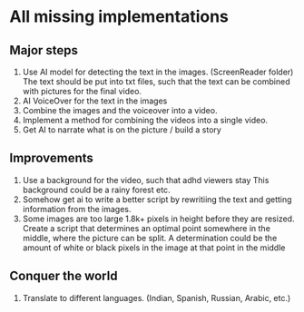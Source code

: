 


# All missing implementations


## Major steps
1. Use AI model for detecting the text in the images. (ScreenReader folder)
The text should be put into txt files, such that the text can be combined with pictures for the final video.
2. AI VoiceOver for the text in the images
3. Combine the images and the voiceover into a video. 
4. Implement a method for combining the videos into a single video.
5. Get AI to narrate what is on the picture / build a story

## Improvements
1. Use a background for the video, such that adhd viewers stay
This background could be a rainy forest etc.
2. Somehow get ai to write a better script by rewritiing the text and getting information from the images.
3. Some images are too large 1.8k+ pixels in height before they are resized. 
Create a script that determines an optimal point somewhere in the middle, where the picture can be split.
A determination could be the amount of white or black pixels in the image at that point in the middle

## Conquer the world
1. Translate to different languages. (Indian, Spanish, Russian, Arabic, etc.)